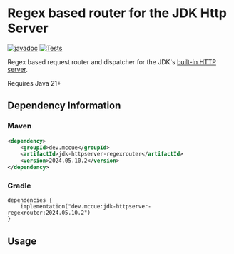 # Regex based router for the JDK Http Server

[![javadoc](https://javadoc.io/badge2/dev.mccue/jdk-httpserver-json/javadoc.svg)](https://javadoc.io/doc/dev.mccue/jdk-httpserver-json)
[![Tests](https://github.com/bowbahdoe/jdk-httpserver-json/actions/workflows/test.yml/badge.svg)](https://github.com/bowbahdoe/jdk-httpserver-json/actions/workflows/test.yml)

Regex based request router and dispatcher for the JDK's [built-in HTTP server](https://docs.oracle.com/en/java/javase/21/docs/api/jdk.httpserver/module-summary.html).

Requires Java 21+

## Dependency Information

### Maven

```xml
<dependency>
    <groupId>dev.mccue</groupId>
    <artifactId>jdk-httpserver-regexrouter</artifactId>
    <version>2024.05.10.2</version>
</dependency>
```

### Gradle

```
dependencies {
    implementation("dev.mccue:jdk-httpserver-regexrouter:2024.05.10.2")
}
```


## Usage
